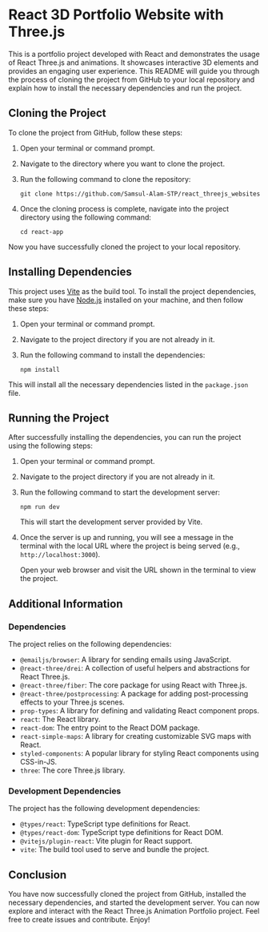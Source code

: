 #  React 3D Portfolio Website with Three.js

This is a portfolio project developed with React and demonstrates the usage of React Three.js and animations. It showcases interactive 3D elements and provides an engaging user experience. This README will guide you through the process of cloning the project from GitHub to your local repository and explain how to install the necessary dependencies and run the project.

## Cloning the Project

To clone the project from GitHub, follow these steps:

1. Open your terminal or command prompt.
2. Navigate to the directory where you want to clone the project.
3. Run the following command to clone the repository:

   ```
   git clone https://github.com/Samsul-Alam-STP/react_threejs_websites
   ```

4. Once the cloning process is complete, navigate into the project directory using the following command:

   ```
   cd react-app
   ```

Now you have successfully cloned the project to your local repository.

## Installing Dependencies

This project uses [Vite](https://vitejs.dev/) as the build tool. To install the project dependencies, make sure you have [Node.js](https://nodejs.org/) installed on your machine, and then follow these steps:

1. Open your terminal or command prompt.
2. Navigate to the project directory if you are not already in it.
3. Run the following command to install the dependencies:

   ```
   npm install
   ```

This will install all the necessary dependencies listed in the `package.json` file.

## Running the Project

After successfully installing the dependencies, you can run the project using the following steps:

1. Open your terminal or command prompt.
2. Navigate to the project directory if you are not already in it.
3. Run the following command to start the development server:

   ```
   npm run dev
   ```

   This will start the development server provided by Vite.

4. Once the server is up and running, you will see a message in the terminal with the local URL where the project is being served (e.g., `http://localhost:3000`).

   Open your web browser and visit the URL shown in the terminal to view the project.

## Additional Information

### Dependencies

The project relies on the following dependencies:

- `@emailjs/browser`: A library for sending emails using JavaScript.
- `@react-three/drei`: A collection of useful helpers and abstractions for React Three.js.
- `@react-three/fiber`: The core package for using React with Three.js.
- `@react-three/postprocessing`: A package for adding post-processing effects to your Three.js scenes.
- `prop-types`: A library for defining and validating React component props.
- `react`: The React library.
- `react-dom`: The entry point to the React DOM package.
- `react-simple-maps`: A library for creating customizable SVG maps with React.
- `styled-components`: A popular library for styling React components using CSS-in-JS.
- `three`: The core Three.js library.

### Development Dependencies

The project has the following development dependencies:

- `@types/react`: TypeScript type definitions for React.
- `@types/react-dom`: TypeScript type definitions for React DOM.
- `@vitejs/plugin-react`: Vite plugin for React support.
- `vite`: The build tool used to serve and bundle the project.

## Conclusion

You have now successfully cloned the project from GitHub, installed the necessary dependencies, and started the development server. You can now explore and interact with the React Three.js Animation Portfolio project. Feel free to create issues and contribute. Enjoy!

